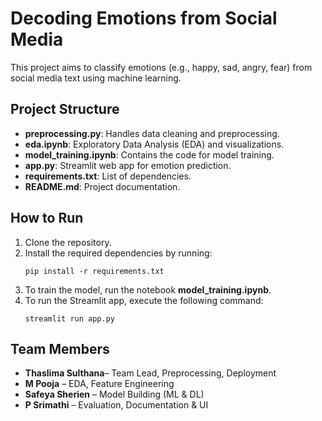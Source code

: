 # Decoding Emotions from Social Media

This project aims to classify emotions (e.g., happy, sad, angry, fear) from social media text using machine learning.

## Project Structure

- **preprocessing.py**: Handles data cleaning and preprocessing.
- **eda.ipynb**: Exploratory Data Analysis (EDA) and visualizations.
- **model_training.ipynb**: Contains the code for model training.
- **app.py**: Streamlit web app for emotion prediction.
- **requirements.txt**: List of dependencies.
- **README.md**: Project documentation.

## How to Run

1. Clone the repository.
2. Install the required dependencies by running:
   ```
   pip install -r requirements.txt
   ```
3. To train the model, run the notebook **model_training.ipynb**.
4. To run the Streamlit app, execute the following command:
   ```
   streamlit run app.py
   ```

## Team Members
- **Thaslima Sulthana**– Team Lead, Preprocessing, Deployment
- **M Pooja** – EDA, Feature Engineering
- **Safeya Sherien** – Model Building (ML & DL)
- **P Srimathi** – Evaluation, Documentation & UI
